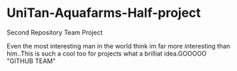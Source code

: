 # UniTan-Aquafarms-Half-project
Second Repository Team Project



Even the most interesting man in the world think im far more interesting than him..This is such a cool too for projects what a brilliat idea.GOOOOO "GITHUB TEAM"
